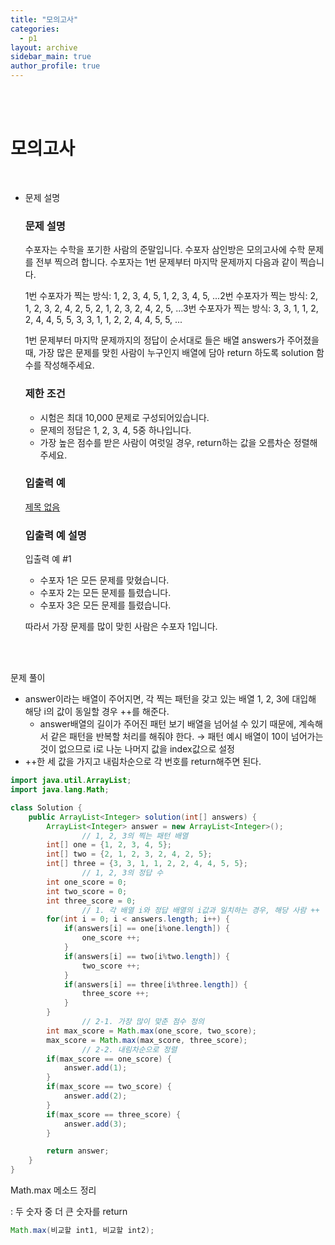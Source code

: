 ```yaml
---
title: "모의고사"
categories:
  - p1
layout: archive
sidebar_main: true
author_profile: true
---
```


<br><br>

# 모의고사

<br>

- 문제 설명

  ### **문제 설명**

  수포자는 수학을 포기한 사람의 준말입니다. 수포자 삼인방은 모의고사에 수학 문제를 전부 찍으려 합니다. 수포자는 1번 문제부터 마지막 문제까지 다음과 같이 찍습니다.

  1번 수포자가 찍는 방식: 1, 2, 3, 4, 5, 1, 2, 3, 4, 5, ...2번 수포자가 찍는 방식: 2, 1, 2, 3, 2, 4, 2, 5, 2, 1, 2, 3, 2, 4, 2, 5, ...3번 수포자가 찍는 방식: 3, 3, 1, 1, 2, 2, 4, 4, 5, 5, 3, 3, 1, 1, 2, 2, 4, 4, 5, 5, ...

  1번 문제부터 마지막 문제까지의 정답이 순서대로 들은 배열 answers가 주어졌을 때, 가장 많은 문제를 맞힌 사람이 누구인지 배열에 담아 return 하도록 solution 함수를 작성해주세요.

  ### 제한 조건

  - 시험은 최대 10,000 문제로 구성되어있습니다.
  - 문제의 정답은 1, 2, 3, 4, 5중 하나입니다.
  - 가장 높은 점수를 받은 사람이 여럿일 경우, return하는 값을 오름차순 정렬해주세요.

  ### 입출력 예

  [제목 없음](https://www.notion.so/14091db18f194d509d6c0ecd454be99c)

  ### 입출력 예 설명

  입출력 예 #1

  - 수포자 1은 모든 문제를 맞혔습니다.
  - 수포자 2는 모든 문제를 틀렸습니다.
  - 수포자 3은 모든 문제를 틀렸습니다.

  따라서 가장 문제를 많이 맞힌 사람은 수포자 1입니다.
  
  <br>
  
  <br>

문제 풀이

- answer이라는 배열이 주어지면, 각 찍는 패턴을 갖고 있는 배열 1, 2, 3에 대입해 해당 i의 값이 동일할 경우 ++를 해준다.
  - answer배열의 길이가 주어진 패턴 보기 배열을 넘어설 수 있기 때문에, 계속해서 같은 패턴을 반복할 처리를 해줘야 한다. → 패턴 예시 배열이 10이 넘어가는 것이 없으므로 i로 나눈 나머지 값을 index값으로 설정
- ++한 세 값을 가지고 내림차순으로 각 번호를 return해주면 된다.

```java
import java.util.ArrayList;
import java.lang.Math;

class Solution {
    public ArrayList<Integer> solution(int[] answers) {
        ArrayList<Integer> answer = new ArrayList<Integer>();
				// 1, 2, 3의 찍는 패턴 배열
        int[] one = {1, 2, 3, 4, 5};
        int[] two = {2, 1, 2, 3, 2, 4, 2, 5};
        int[] three = {3, 3, 1, 1, 2, 2, 4, 4, 5, 5};
				// 1, 2, 3의 정답 수 
        int one_score = 0;
        int two_score = 0;
        int three_score = 0;
				// 1. 각 배열 i와 정답 배열의 i값과 일치하는 경우, 해당 사람 ++
        for(int i = 0; i < answers.length; i++) {
            if(answers[i] == one[i%one.length]) {
                one_score ++;
            }
            if(answers[i] == two[i%two.length]) {
                two_score ++;
            }
            if(answers[i] == three[i%three.length]) {
                three_score ++;
            }
        }
				// 2-1. 가장 많이 맞춘 점수 정의
        int max_score = Math.max(one_score, two_score);
        max_score = Math.max(max_score, three_score);
				// 2-2. 내림차순으로 정렬 
        if(max_score == one_score) {
            answer.add(1);
        }
        if(max_score == two_score) {
            answer.add(2);
        }
        if(max_score == three_score) {
            answer.add(3);
        }     

        return answer;
    }
}
```

Math.max 메소드 정리

: 두 숫자 중 더 큰 숫자를 return

```java
Math.max(비교할 int1, 비교할 int2); 
```